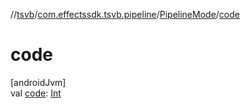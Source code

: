 //[tsvb](../../../index.md)/[com.effectssdk.tsvb.pipeline](../index.md)/[PipelineMode](index.md)/[code](code.md)

# code

[androidJvm]\
val [code](code.md): [Int](https://kotlinlang.org/api/latest/jvm/stdlib/kotlin-stdlib/kotlin/-int/index.html)
